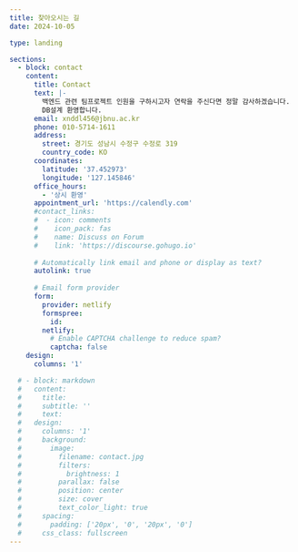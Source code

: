```yaml
---
title: 찾아오시는 길
date: 2024-10-05

type: landing

sections:
  - block: contact
    content:
      title: Contact
      text: |-
        백엔드 관련 팀프로젝트 인원을 구하시고자 연락을 주신다면 정말 감사하겠습니다.
        DB설계 환영합니다.
      email: xnddl456@jbnu.ac.kr
      phone: 010-5714-1611
      address:
        street: 경기도 성남시 수정구 수정로 319
        country_code: KO
      coordinates:
        latitude: '37.452973'
        longitude: '127.145846'
      office_hours:
        - '상시 환영'
      appointment_url: 'https://calendly.com'
      #contact_links:
      #  - icon: comments
      #    icon_pack: fas
      #    name: Discuss on Forum
      #    link: 'https://discourse.gohugo.io'
    
      # Automatically link email and phone or display as text?
      autolink: true
    
      # Email form provider
      form:
        provider: netlify
        formspree:
          id:
        netlify:
          # Enable CAPTCHA challenge to reduce spam?
          captcha: false
    design:
      columns: '1'

  # - block: markdown
  #   content:
  #     title:
  #     subtitle: ''
  #     text:
  #   design:
  #     columns: '1'
  #     background:
  #       image: 
  #         filename: contact.jpg
  #         filters:
  #           brightness: 1
  #         parallax: false
  #         position: center
  #         size: cover
  #         text_color_light: true
  #     spacing:
  #       padding: ['20px', '0', '20px', '0']
  #     css_class: fullscreen
---
```

